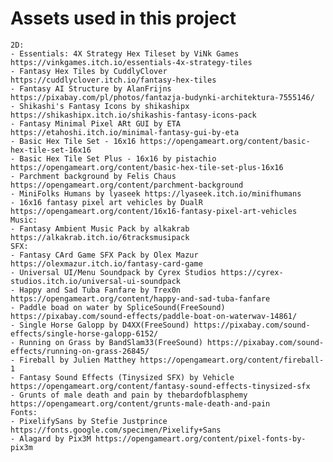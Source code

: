 # Assets used in this project
    2D:
    - Essentials: 4X Strategy Hex Tileset by ViNk Games https://vinkgames.itch.io/essentials-4x-strategy-tiles
    - Fantasy Hex Tiles by CuddlyClover https://cuddlyclover.itch.io/fantasy-hex-tiles
    - Fantasy AI Structure by AlanFrijns https://pixabay.com/pl/photos/fantazja-budynki-architektura-7555146/
    - Shikashi's Fantasy Icons by shikashipx https://shikashipx.itch.io/shikashis-fantasy-icons-pack
    - Fantasy Minimal Pixel ARt GUI by ETA https://etahoshi.itch.io/minimal-fantasy-gui-by-eta
    - Basic Hex Tile Set - 16x16 https://opengameart.org/content/basic-hex-tile-set-16x16
    - Basic Hex Tile Set Plus - 16x16 by pistachio https://opengameart.org/content/basic-hex-tile-set-plus-16x16
    - Parchment background by Felis Chaus https://opengameart.org/content/parchment-background
    - MiniFolks Humans by lyaseek https://lyaseek.itch.io/minifhumans
    - 16x16 fantasy pixel art vehicles by DualR https://opengameart.org/content/16x16-fantasy-pixel-art-vehicles
    Music:
    - Fantasy Ambient Music Pack by alkakrab https://alkakrab.itch.io/6tracksmusipack
    SFX:
    - Fantasy CArd Game SFX Pack by Olex Mazur https://olexmazur.itch.io/fantasy-card-game
    - Universal UI/Menu Soundpack by Cyrex Studios https://cyrex-studios.itch.io/universal-ui-soundpack
    - Happy and Sad Tuba Fanfare by Trex0n https://opengameart.org/content/happy-and-sad-tuba-fanfare
    - Paddle boad on water by SpliceSound(FreeSound) https://pixabay.com/sound-effects/paddle-boat-on-waterwav-14861/
    - Single Horse Galopp by D4XX(FreeSound) https://pixabay.com/sound-effects/single-horse-galopp-6152/
    - Running on Grass by BandSlam33(FreeSound) https://pixabay.com/sound-effects/running-on-grass-26845/
    - Fireball by Julien Matthey https://opengameart.org/content/fireball-1
    - Fantasy Sound Effects (Tinysized SFX) by Vehicle https://opengameart.org/content/fantasy-sound-effects-tinysized-sfx
    - Grunts of male death and pain by thebardofblasphemy https://opengameart.org/content/grunts-male-death-and-pain
    Fonts:
    - PixelifySans by Stefie Justprince https://fonts.google.com/specimen/Pixelify+Sans
    - Alagard by Pix3M https://opengameart.org/content/pixel-fonts-by-pix3m
